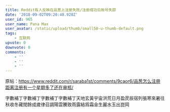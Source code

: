 ```yaml
---
title: Reddit有人反映在品葱上注册失败/注册成功后帐号失踪
date: '2018-09-02T09:20:48.928Z'
user_id: 965
user_name: Pana Max
user_avatar: /static/upload/thumb/small50-u-thumb-default.png
tags:
    - 互联网
upvote: 0
downvote: 0
comments:
    - ''
    - ''
    - ''
---
```


原帖：https://www.reddit.com/r/saraba1st/comments/9caor6/品葱怎么注册距离注册有一个星期多了还在审核/

  

字數補丁字數補丁字數補丁字數補丁天地玄黃宇宙洪荒日月盈昃辰宿列張寒來暑往秋收冬藏閏餘成歲律召調陽雲騰致雨露結爲霜金生麗水玉出崑岡

